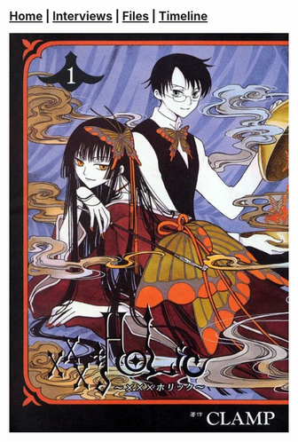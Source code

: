## [Home](/) | [Interviews](/tabs/interviews) | [Files](/tabs/files) | [Timeline](/tabs/timeline)



![ALT TEXT](Holic_Volume_1.webp)
